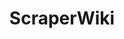 ---
title: ScraperWiki
link: https://scraperwiki.com
logo: scraperwiki.png

# Events sponsored denoted by `<hackday>` and sponsorship amount/resource
events:
  01-london:    "£150 amazon vouchers as prizes for best NHS Hack Day scraper"
  02-liverpool: "Prizes - best use of ScraperWiki (http://scraperwiki.com)"
---